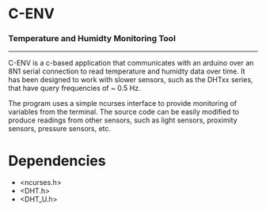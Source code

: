 # C-ENV
### Temperature and Humidty Monitoring Tool

---

C-ENV is a c-based application that communicates with an arduino over 
an 8N1 serial connection to read temperature and humidty data over 
time. It has been designed to work with slower sensors, such as the DHTxx 
series, that have query frequencies of ~ 0.5 Hz.

The program uses a simple ncurses interface to provide monitoring of 
variables from the terminal. The source code can be easily modified to 
produce readings from other sensors, such as light sensors, proximity 
sensors, pressure sensors, etc.

# Dependencies

- <ncurses.h>
- <DHT.h>
- <DHT_U.h> 

